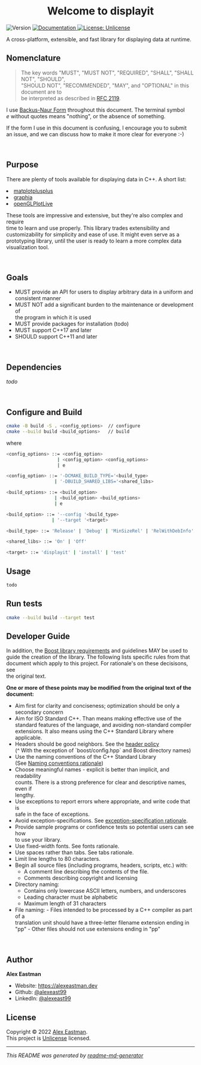 <h1 align="center">Welcome to displayit</h1>
<p>
  <img alt="Version" src="https://img.shields.io/badge/version-0.0.1-blue.svg?cacheSeconds=2592000" />
  <a href="todo" target="_blank">
    <img alt="Documentation" src="https://img.shields.io/badge/documentation-some-orange.svg" />
  </a>
  <a href="https://unlicense.org" target="_blank">
    <img alt="License: Unlicense" src="https://img.shields.io/badge/License-Unlicense-yellow.svg" />
  </a>
  <!-- <a href="https://twitter.com/-" target="_blank">
    <img alt="Twitter: -" src="https://img.shields.io/twitter/follow/-.svg?style=social" />
  </a> -->
</p>

A cross-platform, extensible, and fast library for displaying data at runtime.

<!-- ### <a href="todo">Homepage</a>

### <a href="todo">Demo</a> -->

## Nomenclature
> The key words "MUST", "MUST NOT", "REQUIRED", "SHALL", "SHALL NOT", "SHOULD",<br>
> "SHOULD NOT", "RECOMMENDED",  "MAY", and "OPTIONAL" in this document are to<br>
> be interpreted as described in <a href="https://www.rfc-editor.org/rfc/rfc2119">RFC 2119</a>.

I use <a href="https://en.wikipedia.org/wiki/Backus%E2%80%93Naur_form">Backus-Naur Form</a>
throughout this document. The terminal symbol<br>
*e* without quotes means "nothing", or the absence of something.

If the form I use in this document is confusing, I encourage you to submit<br>
an issue, and we can discuss how to make it more clear for everyone :-)

<br>

## Purpose
There are plenty of tools available for displaying data in C++. A short list:<br>

<li> <a href=https://github.com/alandefreitas/matplotplusplus>matplotplusplus</a>
<li> <a href=https://github.com/graphia-app/graphia>graphia</a>
<li> <a href=https://github.com/tbattz/openGLPlotLive>openGLPlotLive</a>

<br>

These tools are impressive and extensive, but they're also complex and require<br>
time to learn and use properly. This library trades extensibility and<br>
customizability for simplicity and ease of use. It might even serve as a<br>
prototyping library, until the user is ready to learn a more complex data<br>
visualization tool.

<br>

## Goals
<ul>
<li> MUST provide an API for users to display arbitrary data in a uniform and<br>
consistent manner
<li> MUST NOT add a significant burden to the maintenance or development of<br>
the program in which it is used
<li> MUST provide packages for installation (todo)
<li> MUST support C++17 and later
<li> SHOULD support C++11 and later
</ul>

<br>

## Dependencies
*todo*

<br>

## Configure and Build

```sh
cmake -B build -S . <config_options>  // configure
cmake --build build <build_options>   // build
```
where
```sh
<config_options> ::= <config_option>
                   | <config_option> <config_options>
                   | e

<config_option> ::= '-DCMAKE_BUILD_TYPE='<build_type>
                  | '-DBUILD_SHARED_LIBS='<shared_libs>

<build_options> ::= <build_option>
                  | <build_option> <build_options>
                  | e

<build_option> ::= '--config '<build_type>
                 | '--target '<target>

<build_type> ::= 'Release' | 'Debug' | 'MinSizeRel' | 'RelWithDebInfo'

<shared_libs> ::= 'On' | 'Off'

<target> ::= 'displayit' | 'install' | 'test'
```

## Usage
```sh
todo
```

## Run tests
```sh
cmake --build build --target test
```

## Developer Guide
In addition, the
<a href="https://www.boost.org/doc/libs/1_34_0/more/lib_guide.htm">Boost library requirements</a>
and guidelines MAY be used to<br>
guide the creation of the library. The following lists specific rules from that<br>
document which apply to this project. For rationale's on these decisisons, see<br>
the original text.

**One or more of these points may be modified from the original text of the<br>
document:**
<ul>
<li> Aim first for clarity and conciseness; optimization should be only a<br>
secondary concern

<li> Aim for ISO Standard C++. Than means making effective use of the<br>
standard features of the language, and avoiding non-standard compiler<br>
extensions. It also means using the C++ Standard Library where applicable.

<li> Headers should be good neighbors. See the
<a href="https://www.boost.org/doc/libs/1_34_0/more/header.htm">header policy</a>
<br> (^ With the exception of `boost/config.hpp` and Boost directory names)

<li> Use the naming conventions of the C++ Standard Library<br>
(See <a href="https://www.boost.org/doc/libs/1_34_0/more/lib_guide.htm#Naming">Naming conventions rationale</a>)

<li> Choose meaningful names - explicit is better than implicit, and readability<br>
counts. There is a strong preference for clear and descriptive names, even if<br>
lengthy.

<li> Use exceptions to report errors where appropriate, and write code that is<br>
safe in the face of exceptions.

<li> Avoid exception-specifications. See
<a href="https://www.boost.org/doc/libs/1_34_0/more/lib_guide.htm#Exception-specification">exception-specification rationale</a>.

<li> Provide sample programs or confidence tests so potential users can see how<br>
to use your library.

<li> Use fixed-width fonts.  See fonts rationale.

<li> Use spaces rather than tabs. See tabs rationale.

<li> Limit line lengths to 80 characters.

<li> Begin all source files (including programs, headers, scripts, etc.) with:<br>
<ul>
    <li> A comment line describing the contents of the file.
    <li> Comments describing copyright and licensing
</ul>

<li> Directory naming:
<ul>
    <li> Contains only lowercase ASCII letters, numbers, and underscores
    <li> Leading character must be alphabetic
    <li> Maximum length of 31 characters
</ul>

<li> File naming:
  - Files intended to be processed by a C++ compiler as part of a<br>
translation unit should have a three-letter filename extension ending in<br>
"pp"
  - Other files should not use extensions ending in "pp"
</ul>

<br>

## Author

**Alex Eastman**
<!-- * Twitter: [@-](https://twitter.com/-) -->

* Website: https://alexeastman.dev
* Github: [@alexeast99](https://github.com/alexeast99)
* LinkedIn: [@alexeast99](https://linkedin.com/in/alexeast99)

<!--
## Contributing

Contributions, issues and feature requests are welcome!<br />Feel free to check <a href="todo">issues page</a>. You can also take a look at the <a href="todo">contributing guide</a>.-->

## License

Copyright © 2022 <a href="https://github.com/alexeast99">Alex Eastman</a>.<br />
This project is <a href="https://unlicense.org">Unlicense</a> licensed.

***
_This README was generated by <a href="https://github.com/kefranabg/readme-md-generator">readme-md-generator</a>_